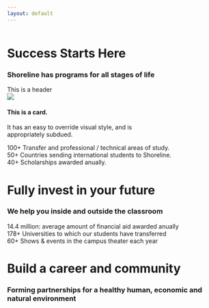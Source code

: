 ```yaml
---
layout: default
---
```

<div class="row img-bg">
  <div class="small-6 column">
    <h1>Success Starts Here</h1>
    <h3>Shoreline has programs for all stages of life</h3>
  </div>
</div>


<div class="card" style="width: 300px;">
  <div class="card-divider">
    This is a header
  </div>
  <img src="https://placehold.it/500x100?text=img">
  <div class="card-section">
    <h4>This is a card.</h4>
    <p>It has an easy to override visual style, and is appropriately subdued.</p>
  </div>
</div>


<div class="row home-stat">
  <div class="small-4 column">
    100+ Transfer and professional / technical areas of study. 
  </div>
  <div class="small-4 column">
    50+ Countries sending international students to Shoreline. 
  </div>
  <div class="small-4 column">
    40+ Scholarships awarded anually.
  </div>
</div>

<div class="row img-bg">
  <div class="small-6 column small-offset-6">
    <h1>Fully invest in your future</h1>
    <h3>We help you inside and outside the classroom</h3>
  </div>
</div>

<div class="row home-stat">
  <div class="small-4 column">
    14.4 million: average amount of financial aid awarded anually 
  </div>
  <div class="small-4 column">
    178+ Universities to which our students have transferred 
  </div>
  <div class="small-4 column">
    60+ Shows & events in the campus theater each year
  </div>
</div>

<div class="row img-bg">
  <div class="small-6 column">
    <h1>Build a career and community</h1>
    <h3>Forming partnerships for a healthy human, economic and natural environment</h3>
  </div>
</div>